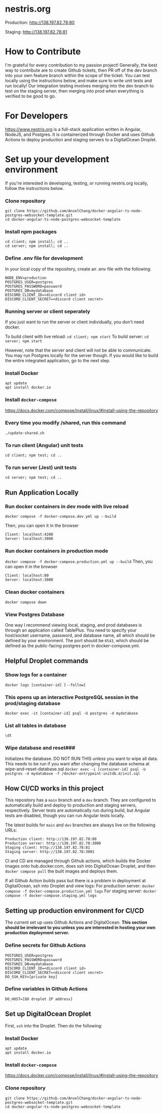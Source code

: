 # nestris.org

Production: http://138.197.82.78:80

Staging: http://138.197.82.78:81

# How to Contribute
I'm grateful for every contribution to my passion project! Generally, the best way to contribute are to create Github tickets, then PR off of the dev branch into your own feature branch within the scope of the ticket. You can test locally using the instructions below, and make sure to write unit tests and run locally! Our integration testing involves merging into the dev branch to test on the staging server, then merging into prod when everything is verified to be good to go.

# For Developers
https://www.nestris.org is a full-stack application written in Angular, NodeJS, and Postgres. It is containerized through Docker and uses Github Actions to deploy production and staging servers to a DigitalOcean Droplet.

# Set up your development environment
If you're interested in developing, testing, or running nestris.org locally, follow the instructions below.

### Clone repository
```
git clone https://github.com/AnselChang/docker-angular-ts-node-postgres-websocket-template.git
cd docker-angular-ts-node-postgres-websocket-template
```

### Install npm packages
```
cd client; npm install; cd ..
cd server; npm install; cd ..
```

### Define .env file for development
In your local copy of the repository, create an .env file with the following:
```
NODE_ENV=production
POSTGRES_USER=postgres
POSTGRES_PASSWORD=password
POSTGRES_DB=mydatabase
DISCORD_CLIENT_ID=<discord client id>
DISCORD_CLIENT_SECRET=<discord client secret>
```

### Running server or client seperately
If you just want to run the server or client individually, you don't need docker.

To build client with live reload: `cd client; npm start`
To build server: `cd server; npm start`

However, note that the server and client will not be able to communicate. You may run Postgres locally for the server though.
If you would like to build the entire integrated application, go to the next step.

### Install Docker
```
apt update
apt install docker.io
```

### Install `docker-compose`
https://docs.docker.com/compose/install/linux/#install-using-the-repository



### Every time you modify /shared, run this command
`./update-shared.sh`

### To run client (Angular) unit tests
`cd client; npm test; cd ..`

### To run server (Jest) unit tests
`cd server; npm test; cd ..`

## Run Application Locally

### Run docker containers in dev mode with live reload
`docker compose -f docker-compose.dev.yml up --build`

Then, you can open it in the browser
```
Client: localhost:4200
Server: localhost:3000
```

### Run docker containers in production mode
`docker compose -f docker-compose.production.yml up --build`
Then, you can open it in the browser
```
Client: localhost:80
Server: localhost:3000
```

### Clean docker containers
`docker compose down`


### View Postgres Database
One way I recommend viewing local, staging, and prod databases is through an application called TablePlus. You need to specify your host/socket username, password, and database name, all which should be defined by your environment. The port should be `6543`, which should be defined as the public-facing postgres port in docker-compose.yml.

## Helpful Droplet commands

### Show logs for a container
`docker logs [container-id] [--follow]`

### This opens up an interactive PostgreSQL session in the prod/staging database
`docker exec -it [container-id] psql -U postgres -d mydatabase`

### List all tables in database
`\dt`

### Wipe database and reset###
Initializes the database. DO NOT RUN THIS unless you want to wipe all data.
This needs to be run if you want after changing the database schema at wipe-and-reset-database.sql
`docker exec -i [container-id] psql -U postgres -d mydatabase -f /docker-entrypoint-initdb.d/init.sql`

## How CI/CD works in this project
This repository has a `main` branch and a `dev` branch. They are configured to automatically build and deploy to production and staging servers, respectively. Server tests are automatically run during build, but Angular tests are disabled, though you can run Angular tests locally.

The latest builds for `main` and `dev` branches are always live on the following URLs:
```
Production client: http://138.197.82.78:80
Production server: http://138.197.82.78:3000
Staging client: http://138.197.82.78:81
Staging server: http://138.197.82.78:3001
```

CI and CD are managed through Github actions, which builds the Docker images onto hub.docker.com, does ssh into DigitalOcean Droplet, and then `docker compose pull` the built images and deploys them.

If all Github Action builds pass but there is a problem in deployment at DigitalOcean, ssh into Droplet and view logs:
For production server: `docker compose -f docker-compose.production.yml logs`
For staging server: `docker compose -f docker-compose.staging.yml logs`



## Setting up production environment for CI/CD
The current set up uses Github Actions and DigitalOcean. **This section should be irrelevant to you unless you are interested in hosting your own production deployment server.**

### Define secrets for Github Actions
```
POSTGRES_USER=postgres
POSTGRES_PASSWORD=password
POSTGRES_DB=mydatabase
DISCORD_CLIENT_ID=<discord client id>
DISCORD_CLIENT_SECRET=<discord client secret>
DO_SSH_KEY=[private key]
```

### Define variables in Github Actions
```
DO_HOST=[DO droplet IP address]
```

## Set up DigitalOcean Droplet
First, `ssh` into the Droplet. Then do the following:

### Install Docker
```
apt update
apt install docker.io
```

### Install `docker-compose`
https://docs.docker.com/compose/install/linux/#install-using-the-repository

### Clone repository
```
git clone https://github.com/AnselChang/docker-angular-ts-node-postgres-websocket-template.git
cd docker-angular-ts-node-postgres-websocket-template
```
